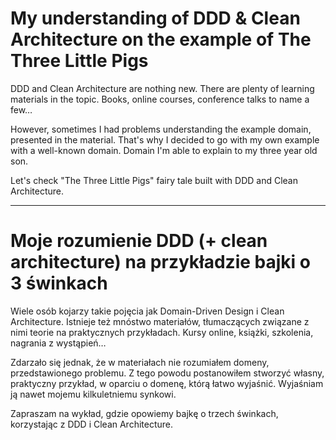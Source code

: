 # My understanding of DDD & Clean Architecture on the example of The Three Little Pigs

DDD and Clean Architecture are nothing new. There are plenty of learning materials in the topic. Books, online courses, conference talks to name a few…

However, sometimes I had problems understanding the example domain, presented in the material. That's why I decided to go with my own example with a well-known domain. Domain I'm able to explain to my three year old son.

Let's check "The Three Little Pigs" fairy tale built with DDD and Clean Architecture.

___

# Moje rozumienie DDD (+ clean architecture) na przykładzie bajki o 3 świnkach

Wiele osób kojarzy takie pojęcia jak Domain-Driven Design i Clean Architecture. Istnieje też mnóstwo materiałów, tłumaczących związane z nimi teorie na praktycznych przykładach. Kursy online, książki, szkolenia, nagrania z wystąpień…

Zdarzało się jednak, że w materiałach nie rozumiałem domeny, przedstawionego problemu. Z tego powodu postanowiłem stworzyć własny, praktyczny przykład, w oparciu o domenę, którą łatwo wyjaśnić. Wyjaśniam ją nawet mojemu kilkuletniemu synkowi.

Zapraszam na wykład, gdzie opowiemy bajkę o trzech świnkach, korzystając z DDD i Clean Architecture.

